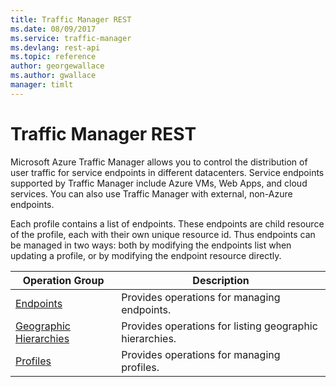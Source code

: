 ```yaml
---
title: Traffic Manager REST
ms.date: 08/09/2017
ms.service: traffic-manager
ms.devlang: rest-api
ms.topic: reference
author: georgewallace
ms.author: gwallace
manager: timlt
---
```

# Traffic Manager REST

Microsoft Azure Traffic Manager allows you to control the distribution of user traffic for service endpoints in different datacenters. Service endpoints supported by Traffic Manager include Azure VMs, Web Apps, and cloud services. You can also use Traffic Manager with external, non-Azure endpoints.

Each profile contains a list of endpoints.  These endpoints are child resource of the profile, each with their own unique resource id.  Thus endpoints can be managed in two ways: both by modifying the endpoints list when updating a profile, or by modifying the endpoint resource directly.  

| Operation Group | Description | 
|---------|-----------|
| [Endpoints](~/docs-ref-autogen/trafficmanager/Profiles.yml)    |  Provides operations for managing endpoints. |  
| [Geographic Hierarchies](~/docs-ref-autogen/trafficmanager/Profiles.yml)       |  Provides operations for listing geographic hierarchies. | 
| [Profiles](~/docs-ref-autogen/trafficmanager/Profiles.yml)    |  Provides operations for managing profiles. |  

